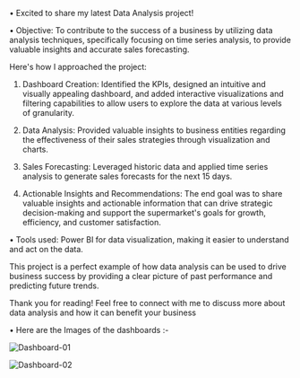 • Excited to share my latest Data Analysis project!

• Objective: To contribute to the success of a business by utilizing data analysis techniques, specifically focusing on time series analysis, to provide valuable insights and accurate sales forecasting.

Here's how I approached the project:

1. Dashboard Creation: Identified the KPIs, designed an intuitive and visually appealing dashboard, and added interactive visualizations and filtering capabilities to allow users to explore the data at various levels of granularity.

2. Data Analysis: Provided valuable insights to business entities regarding the effectiveness of their sales strategies through visualization and charts.

3. Sales Forecasting: Leveraged historic data and applied time series analysis to generate sales forecasts for the next 15 days.

4. Actionable Insights and Recommendations: The end goal was to share valuable insights and actionable information that can drive strategic decision-making and support the supermarket's goals for growth, efficiency, and customer satisfaction.

• Tools used: Power BI for data visualization, making it easier to understand and act on the data.

This project is a perfect example of how data analysis can be used to drive business success by providing a clear picture of past performance and predicting future trends.

Thank you for reading! Feel free to connect with me to discuss more about data analysis and how it can benefit your business

• Here are the Images of the dashboards :-

![Dashboard-01](https://github.com/user-attachments/assets/d08e1e9f-44db-4e0c-a518-782f9daeea4e)

![Dashboard-02](https://github.com/user-attachments/assets/91dd91ae-e5a3-4b46-9061-a15148542adc)
